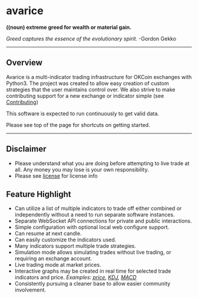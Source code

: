 avarice
=======

**((noun) extreme greed for wealth or material gain.**

*Greed captures the essence of the evolutionary spirit.* -Gordon Gekko

------------------------------------------------------------------------

Overview
--------

Avarice is a multi-indicator trading infrastructure for OKCoin exchanges
with Python3. The project was created to allow easy creation of custom
strategies that the user maintains control over. We also strive to make
contributing support for a new exchange or indicator simple (see
[Contributing](contributing.md))

This software is expected to run continuously to get valid data.

Please see top of the page for shortcuts on getting started.

------------------------------------------------------------------------

Disclaimer
----------

-   Please understand what you are doing before attempting to live trade
    at all. Any money you may lose is your own responsibility.
-   Please see
    [license](https://github.com/Galts-Gulch/avarice/blob/master/LICENSE.txt)
    for license info

Feature Highlight
-----------------

-   Can utilize a list of multiple indicators to trade off either
    combined or independently without a need to run separate software
    instances.
-   Separate WebSocket API connections for private and public
    interactions.
-   Simple configuration with optional local web configure support.
-   Can resume at next candle.
-   Can easily customize the indicators used.
-   Many indicators support multiple trade strategies.
-   Simulation mode allows simulating trades without live trading, or
    requiring an exchange account.
-   Live trading mode at market prices.
-   Interactive graphs may be created in real time for selected trade
    indicators and price. *Examples:
    [price](http://imgh.us/price_chart.svg),
    [KDJ](http://imgh.us/KDJ_chart.svg),
    [MACD](http://imgh.us/MACD_chart.svg)*
-   Consistently pursuing a cleaner base to allow easier community
    involvement.
